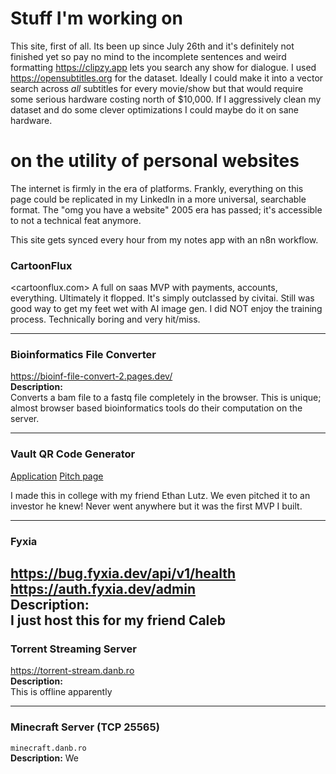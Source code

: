 

# Stuff I'm working on 
This site, first of all. Its been up since July 26th and it's definitely not finished yet so pay no mind to the incomplete sentences and weird formatting 
<https://clipzy.app>
lets you search any show for dialogue. I used <https://opensubtitles.org> for the dataset. Ideally I could make it into a vector search across *all* subtitles for every movie/show but that would require some serious hardware costing north of $10,000. If I aggressively clean my dataset and do some clever optimizations I could maybe do it on sane hardware.

# on the utility of personal websites 
The internet is firmly in the era of platforms. Frankly, everything on this page could be replicated in my LinkedIn in a more universal, searchable format. The "omg you have a website" 2005 era has passed; it's accessible to not a technical feat anymore. 

This site gets synced every hour from my notes app with an n8n workflow.


### CartoonFlux
<cartoonflux.com>
A full on saas MVP with payments, accounts, everything. Ultimately it flopped. It's simply outclassed by civitai. Still was good way to get my feet wet with AI image gen. I did NOT enjoy the training process. Technically boring and very hit/miss.

---

### Bioinformatics File Converter  
<https://bioinf-file-convert-2.pages.dev/>  
**Description:**  
Converts a bam file to a fastq file completely in the browser. This is unique; almost browser based bioinformatics tools do their computation on the server.

---

### Vault QR  Code Generator  
[Application](https://vaultqrgen.danb.ro)
[Pitch page](https://vaultqr.danb.ro)
 
I made this in college with my friend Ethan Lutz. We even pitched it to an investor he knew! Never went anywhere but it was the first MVP I built.

---

### Fyxia   
<https://bug.fyxia.dev/api/v1/health>    
<https://auth.fyxia.dev/admin>  
**Description:**  
I just host this for my friend Caleb
---  

### Torrent Streaming Server  
<https://torrent-stream.danb.ro>  
**Description:**  
This is offline apparently

---

### Minecraft Server (TCP 25565)  
`minecraft.danb.ro`  
**Description:**
We  

